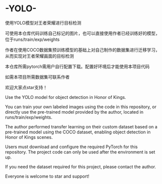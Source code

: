 # -YOLO-
使用YOLO模型对王者荣耀进行目标检测

可使用本仓库代码训练自己标记的图片，也可以直接使用作者已经训练好的模型，位于runs/train/exp/weights

作者在使用COCO数据集预训练模型的基础上对自己制作的数据集进行迁移学习，从而实现对王者荣耀画面的目标检测

本仓库所需pytorch需用户自行配置下载。配置好环境后才能使用本项目代码

如需本项目所需数据集可联系作者

欢迎大家点star支持！

Use the YOLO model for object detection in Honor of Kings.

You can train your own labeled images using the code in this repository, or directly use the pre-trained model provided by the author, located in runs/train/exp/weights.

The author performed transfer learning on their custom dataset based on a pre-trained model using the COCO dataset, enabling object detection in Honor of Kings scenes.

Users must download and configure the required PyTorch for this repository. The project code can only be used after the environment is set up.

If you need the dataset required for this project, please contact the author.

Everyone is welcome to star and support!
